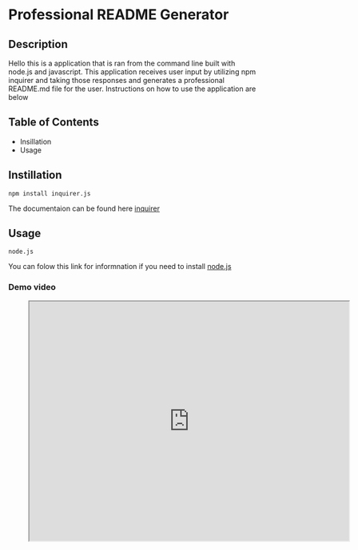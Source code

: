 # Professional README Generator 

## Description
Hello this is a application that is ran from the command line built with node.js and javascript. This application receives user input by utilizing npm inquirer and taking those responses and generates a professional README.md file for the user. Instructions on how to use the application are below

## Table of Contents
* Insillation
* Usage

## Instillation 
    npm install inquirer.js
The documentaion can be found here [inquirer](https://www.npmjs.com/package/inquirer)

## Usage
    node.js
You can folow this link for informnation if you need to install [node.js](https://nodejs.org/)
    
### Demo video 

<figure class="video-container">
<iframe src="https://drive.google.com/file/d/1W1UYwXQBOr037rAHLEoHCn5ncgRxsfyx/preview" width="640" height="480"></iframe>
</figure>
